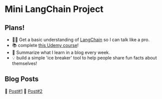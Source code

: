 # Mini LangChain Project 

Plans!
-----
- 🦜🔗 Get a basic understanding of [LangChain](https://www.langchain.com/) so I can talk like a pro.
- 📚 complete [this Udemy course](https://digitalhypercomp.udemy.com/course/langchain/learn/lecture/38288884#content)!
- 📝 Summarize what I learn in a blog every week.
- 💡 build a simple 'ice breaker' tool to help people share fun facts about themselves!
  

Blog Posts
----------
📘 [Post#1](https://medium.com/@taco.kim/내가-공부하면서-쓰는-langchain-101-1-f650b482ba72)
📘 [Post#2](https://medium.com/@taco.kim/%EB%82%B4%EA%B0%80-%EA%B3%B5%EB%B6%80%ED%95%98%EB%A9%B4%EC%84%9C-%EC%93%B0%EB%8A%94-langchain-101-2-output-parsers-agents-theory-5dd86635ed8d)
